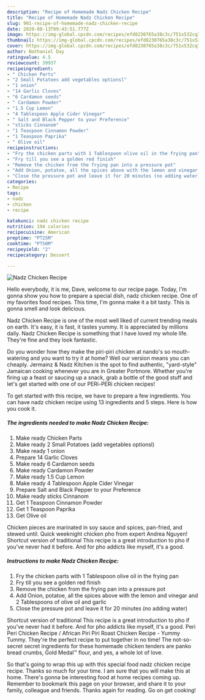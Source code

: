```yaml
---
description: "Recipe of Homemade Nadz Chicken Recipe"
title: "Recipe of Homemade Nadz Chicken Recipe"
slug: 901-recipe-of-homemade-nadz-chicken-recipe
date: 2020-08-13T09:43:51.777Z
image: https://img-global.cpcdn.com/recipes/efd8230765a38c3c/751x532cq70/nadz-chicken-recipe-recipe-main-photo.jpg
thumbnail: https://img-global.cpcdn.com/recipes/efd8230765a38c3c/751x532cq70/nadz-chicken-recipe-recipe-main-photo.jpg
cover: https://img-global.cpcdn.com/recipes/efd8230765a38c3c/751x532cq70/nadz-chicken-recipe-recipe-main-photo.jpg
author: Nathaniel Day
ratingvalue: 4.5
reviewcount: 39937
recipeingredient:
- " Chicken Parts"
- "2 Small Potatoes add vegetables optionsl"
- "1 onion"
- "14 Garlic Cloves"
- "6 Cardamon seeds"
- " Cardamon Powder"
- "1.5 Cup Lemon"
- "4 Tablespoon Apple Cider Vinegar"
- " Salt and Black Pepper to your Preference"
- "sticks Cinnanom"
- "1 Teaspoon Cinnamon Powder"
- "1 Teaspoon Paprika"
- " Olive oil"
recipeinstructions:
- "Fry the chicken parts with 1 Tablespoon olive oil in the frying pan"
- "Fry till you see a golden red finish"
- "Remove the chicken from the frying pan into a pressure pot"
- "Add Onion, potatoe, all the spices above with the lemon and vinegar and 2 Tablespoons of olive oil and garlic"
- "Close the pressure pot and leave it for 20 minutes (no adding water)"
categories:
- Recipe
tags:
- nadz
- chicken
- recipe

katakunci: nadz chicken recipe 
nutrition: 194 calories
recipecuisine: American
preptime: "PT25M"
cooktime: "PT50M"
recipeyield: "2"
recipecategory: Dessert

---
```



![Nadz Chicken Recipe](https://img-global.cpcdn.com/recipes/efd8230765a38c3c/751x532cq70/nadz-chicken-recipe-recipe-main-photo.jpg)

Hello everybody, it is me, Dave, welcome to our recipe page. Today, I'm gonna show you how to prepare a special dish, nadz chicken recipe. One of my favorites food recipes. This time, I'm gonna make it a bit tasty. This is gonna smell and look delicious.

Nadz Chicken Recipe is one of the most well liked of current trending meals on earth. It's easy, it is fast, it tastes yummy. It is appreciated by millions daily. Nadz Chicken Recipe is something that I have loved my whole life. They're fine and they look fantastic.

Do you wonder how they make the piri-piri chicken at nando&#39;s so mouth-watering and you want to try it at home? Well our version means you can cheaply. Jermainz &amp; Nadz Kitchen is the spot to find authentic, &#34;yard-style&#34; Jamaican cooking whenever you are in Greater Portmore. Whether you&#39;re firing up a feast or saucing up a snack, grab a bottle of the good stuff and let&#39;s get started with one of our PERi-PERi chicken recipes!


To get started with this recipe, we have to prepare a few ingredients. You can have nadz chicken recipe using 13 ingredients and 5 steps. Here is how you cook it.

<!--inarticleads1-->

##### The ingredients needed to make Nadz Chicken Recipe:

1. Make ready  Chicken Parts
1. Make ready 2 Small Potatoes (add vegetables optionsl)
1. Make ready 1 onion
1. Prepare 14 Garlic Cloves
1. Make ready 6 Cardamon seeds
1. Make ready  Cardamon Powder
1. Make ready 1.5 Cup Lemon
1. Make ready 4 Tablespoon Apple Cider Vinegar
1. Prepare  Salt and Black Pepper to your Preference
1. Make ready sticks Cinnanom
1. Get 1 Teaspoon Cinnamon Powder
1. Get 1 Teaspoon Paprika
1. Get  Olive oil


Chicken pieces are marinated in soy sauce and spices, pan-fried, and stewed until. Quick weeknight chicken pho from expert Andrea Nguyen! Shortcut version of traditional This recipe is a great introduction to pho if you&#39;ve never had it before. And for pho addicts like myself, it&#39;s a good. 

<!--inarticleads2-->

##### Instructions to make Nadz Chicken Recipe:

1. Fry the chicken parts with 1 Tablespoon olive oil in the frying pan
1. Fry till you see a golden red finish
1. Remove the chicken from the frying pan into a pressure pot
1. Add Onion, potatoe, all the spices above with the lemon and vinegar and 2 Tablespoons of olive oil and garlic
1. Close the pressure pot and leave it for 20 minutes (no adding water)


Shortcut version of traditional This recipe is a great introduction to pho if you&#39;ve never had it before. And for pho addicts like myself, it&#39;s a good. Peri Peri Chicken Recipe / African Piri Piri Roast Chicken Recipe - Yummy Tummy. They&#39;re the perfect recipe to put together in no time! The not-so-secret secret ingredients for these homemade chicken tenders are panko bread crumbs, Gold Medal™ flour, and yes, a whole lot of love. 

So that's going to wrap this up with this special food nadz chicken recipe recipe. Thanks so much for your time. I am sure that you will make this at home. There's gonna be interesting food at home recipes coming up. Remember to bookmark this page on your browser, and share it to your family, colleague and friends. Thanks again for reading. Go on get cooking!
